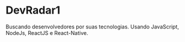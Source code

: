 # DevRadar1
Buscando desenvolvedores por suas tecnologias.
Usando JavaScript, NodeJs, ReactJS e React-Native.
